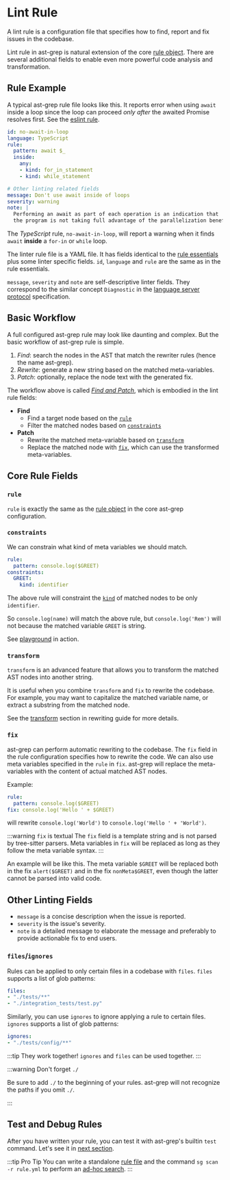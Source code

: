 # Lint Rule

A lint rule is a configuration file that specifies how to find, report and fix issues in the codebase.

Lint rule in ast-grep is natural extension of the core [rule object](/guide/rule-config.html).
There are several additional fields to enable even more powerful code analysis and transformation.


## Rule Example
A typical ast-grep rule file looks like this. It reports error when using `await` inside a loop since the loop can proceed _only after_ the awaited Promise resolves first. See the [eslint rule](https://eslint.org/docs/latest/rules/no-await-in-loop).

```yaml
id: no-await-in-loop
language: TypeScript
rule:
  pattern: await $_
  inside:
    any:
    - kind: for_in_statement
    - kind: while_statement

# Other linting related fields
message: Don't use await inside of loops
severity: warning
note: |
  Performing an await as part of each operation is an indication that
  the program is not taking full advantage of the parallelization benefits of async/await.
```

The _TypeScript_ rule, `no-await-in-loop`, will report a warning when it finds `await` **inside** a `for-in` or `while` loop.

The linter rule file is a YAML file. It has fields identical to the [rule essentials](/guide/rule-config.html) plus some linter specific fields. `id`, `language`  and `rule` are the same as in the rule essentials.

`message`, `severity` and `note` are self-descriptive linter fields. They correspond to the similar concept `Diagnostic` in the [language server protocol](https://microsoft.github.io/language-server-protocol/specifications/lsp/3.17/specification/#diagnostic) specification.

## Basic Workflow

A full configured ast-grep rule may look like daunting and complex. But the basic workflow of ast-grep rule is simple.

1. _Find_: search the nodes in the AST that match the rewriter rules (hence the name ast-grep).
2. _Rewrite_: generate a new string based on the matched meta-variables.
3. _Patch_: optionally, replace the node text with the generated fix.

The workflow above is called [_Find and Patch_](/advanced/find-n-patch.html), which is embodied in the lint rule fields:

* **Find**
  * Find a target node based on the [`rule`](/reference/rule.html)
  * Filter the matched nodes based on [`constraints`](/guide/project/lint-rule.html#constraints)
* **Patch**
  * Rewrite the matched meta-variable based on [`transform`](/guide/project/lint-rule.html#transform)
  * Replace the matched node with [`fix`](/guide/project/lint-rule.html#fix), which can use the transformed meta-variables.

## Core Rule Fields

### `rule`

`rule` is exactly the same as the [rule object](/guide/rule-config.html) in the core ast-grep configuration.

### `constraints`
We can constrain what kind of meta variables we should match.

```yaml
rule:
  pattern: console.log($GREET)
constraints:
  GREET:
    kind: identifier
```

The above rule will constraint the [`kind`](/guide/rule-config/atomic-rule.html#kind) of matched nodes to be only `identifier`.

So `console.log(name)` will match the above rule, but `console.log('Rem')` will not because the matched variable `GREET` is string.

See [playground](/playground.html#eyJtb2RlIjoiQ29uZmlnIiwibGFuZyI6ImphdmFzY3JpcHQiLCJxdWVyeSI6ImNvbnNvbGUubG9nKCRNQVRDSCkiLCJjb25maWciOiIjIENvbmZpZ3VyZSBSdWxlIGluIFlBTUxcbnJ1bGU6XG4gIHBhdHRlcm46IGNvbnNvbGUubG9nKCRHUkVFVClcbmNvbnN0cmFpbnRzOlxuICBHUkVFVDpcbiAgICBraW5kOiBpZGVudGlmaWVyIiwic291cmNlIjoiY29uc29sZS5sb2coJ0hlbGxvIFdvcmxkJylcbmNvbnNvbGUubG9nKGdyZWV0aW5nKVxuIn0=) in action.


### `transform`

`transform` is an advanced feature that allows you to transform the matched AST nodes into another string.

It is useful when you combine `transform` and `fix` to rewrite the codebase.
For example, you may want to capitalize the matched variable name, or extract a substring from the matched node.

See the [transform](/guide/rewrite-code.html#use-transform-in-rewrite) section in rewriting guide for more details.

### `fix`
ast-grep can perform automatic rewriting to the codebase. The `fix` field in the rule configuration specifies how to rewrite the code. We can also use meta variables specified in the `rule` in `fix`. ast-grep will replace the meta-variables with the content of actual matched AST nodes.

Example:

```yaml
rule:
  pattern: console.log($GREET)
fix: console.log('Hello ' + $GREET)
```

will rewrite `console.log('World')` to `console.log('Hello ' + 'World')`.

:::warning `fix` is textual
The `fix` field is a template string and is not parsed by tree-sitter parsers.
Meta variables in `fix` will be replaced as long as they follow the meta variable syntax.
:::

An example will be like this. The meta variable `$GREET` will be replaced both in the fix `alert($GREET)` and in the fix `nonMeta$GREET`, even though the latter cannot be parsed into valid code.


## Other Linting Fields

* `message` is a concise description when the issue is reported.
* `severity` is the issue's severity.
* `note` is a detailed message to elaborate the message and preferably to provide actionable fix to end users.


### `files`/`ignores`

Rules can be applied to only certain files in a codebase with `files`. `files` supports a list of glob patterns:

```yaml
files:
- "./tests/**"
- "./integration_tests/test.py"
```

Similarly, you can use `ignores` to ignore applying a rule to certain files. `ignores` supports a list of glob patterns:

```yaml
ignores:
- "./tests/config/**"
```

:::tip They work together!
`ignores` and `files` can be used together.
:::

:::warning Don't forget `./`

Be sure to add `./` to the beginning of your rules. ast-grep will not recognize the paths if you omit `./`.

:::

## Test and Debug Rules

After you have written your rule, you can test it with ast-grep's builtin `test` command.
Let's see it in [next section](/guide/test-rule).

:::tip Pro Tip
You can write a standalone [rule file](/reference/rule.html) and the command `sg scan -r rule.yml` to perform an [ad-hoc search](/guide/tooling-overview.html#run-one-single-query-or-one-single-rule).
:::